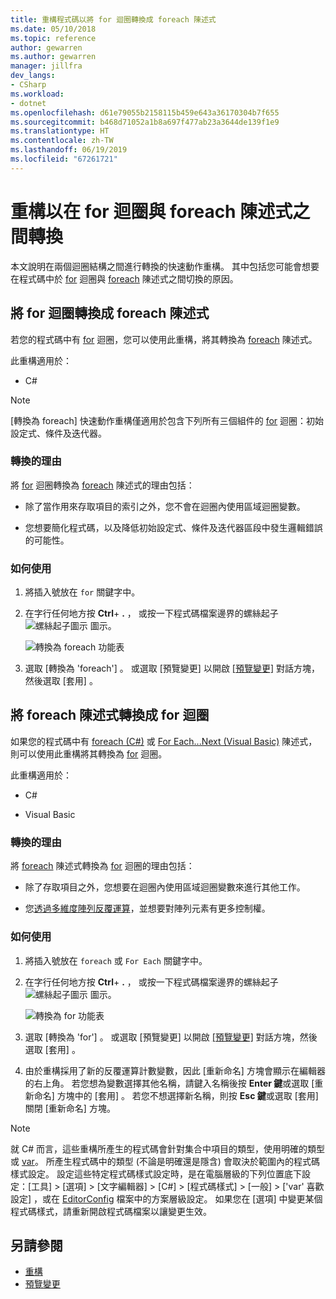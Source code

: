 ```yaml
---
title: 重構程式碼以將 for 迴圈轉換成 foreach 陳述式
ms.date: 05/10/2018
ms.topic: reference
author: gewarren
ms.author: gewarren
manager: jillfra
dev_langs:
- CSharp
ms.workload:
- dotnet
ms.openlocfilehash: d61e79055b2158115b459e643a36170304b7f655
ms.sourcegitcommit: b468d71052a1b8a697f477ab23a3644de139f1e9
ms.translationtype: HT
ms.contentlocale: zh-TW
ms.lasthandoff: 06/19/2019
ms.locfileid: "67261721"
---
```

# <a name="refactoring-to-convert-between-a-for-loop-and-a-foreach-statement"></a>重構以在 for 迴圈與 foreach 陳述式之間轉換

本文說明在兩個迴圈結構之間進行轉換的快速動作重構。 其中包括您可能會想要在程式碼中於 [for](/dotnet/csharp/language-reference/keywords/for) 迴圈與 [foreach](/dotnet/csharp/language-reference/keywords/foreach-in) 陳述式之間切換的原因。

## <a name="convert-a-for-loop-to-a-foreach-statement"></a>將 for 迴圈轉換成 foreach 陳述式

若您的程式碼中有 [for](/dotnet/csharp/language-reference/keywords/for) 迴圈，您可以使用此重構，將其轉換為 [foreach](/dotnet/csharp/language-reference/keywords/foreach-in) 陳述式。

此重構適用於：

- C#

> [!NOTE]
> [轉換為 foreach]  快速動作重構僅適用於包含下列所有三個組件的 [for](/dotnet/csharp/language-reference/keywords/for) 迴圈：初始設定式、條件及迭代器。

### <a name="why-convert"></a>轉換的理由

將 [for](/dotnet/csharp/language-reference/keywords/for) 迴圈轉換為 [foreach](/dotnet/csharp/language-reference/keywords/foreach-in) 陳述式的理由包括：

- 除了當作用來存取項目的索引之外，您不會在迴圈內使用區域迴圈變數。

- 您想要簡化程式碼，以及降低初始設定式、條件及迭代器區段中發生邏輯錯誤的可能性。

### <a name="how-to-use-it"></a>如何使用

1. 將插入號放在 `for` 關鍵字中。

1. 在字行任何地方按 **Ctrl**+ **.** ， 或按一下程式碼檔案邊界的螺絲起子 ![螺絲起子圖示](../media/screwdriver-icon.png) 圖示。

   ![轉換為 foreach 功能表](media/convert-to-foreach.png)

1. 選取 [轉換為 'foreach']  。 或選取 [預覽變更]  以開啟 [[預覽變更]](../../ide/preview-changes.md) 對話方塊，然後選取 [套用]  。

## <a name="convert-a-foreach-statement-to-a-for-loop"></a>將 foreach 陳述式轉換成 for 迴圈

如果您的程式碼中有 [foreach (C#)](/dotnet/csharp/language-reference/keywords/foreach-in) 或 [For Each...Next (Visual Basic)](/dotnet/visual-basic/language-reference/statements/for-each-next-statement) 陳述式，則可以使用此重構將其轉換為 [for](/dotnet/csharp/language-reference/keywords/for) 迴圈。

此重構適用於：

- C#

- Visual Basic

### <a name="why-convert"></a>轉換的理由

將 [foreach](/dotnet/csharp/language-reference/keywords/foreach-in) 陳述式轉換為 [for](/dotnet/csharp/language-reference/keywords/for) 迴圈的理由包括：

- 除了存取項目之外，您想要在迴圈內使用區域迴圈變數來進行其他工作。

- 您[透過多維度陣列反覆運算](/dotnet/csharp/programming-guide/arrays/using-foreach-with-arrays)，並想要對陣列元素有更多控制權。

### <a name="how-to-use-it"></a>如何使用

1. 將插入號放在 `foreach` 或 `For Each` 關鍵字中。

1. 在字行任何地方按 **Ctrl**+ **.** ， 或按一下程式碼檔案邊界的螺絲起子 ![螺絲起子圖示](../media/screwdriver-icon.png) 圖示。

   ![轉換為 for 功能表](media/convert-to-for.png)

1. 選取 [轉換為 'for']  。 或選取 [預覽變更]  以開啟 [[預覽變更]](../../ide/preview-changes.md) 對話方塊，然後選取 [套用]  。

1. 由於重構採用了新的反覆運算計數變數，因此 [重新命名]  方塊會顯示在編輯器的右上角。 若您想為變數選擇其他名稱，請鍵入名稱後按 **Enter 鍵**或選取 [重新命名]  方塊中的 [套用]  。 若您不想選擇新名稱，則按 **Esc 鍵**或選取 [套用]  關閉 [重新命名]  方塊。

> [!NOTE]
> 就 C# 而言，這些重構所產生的程式碼會針對集合中項目的類型，使用明確的類型或 [var](/dotnet/csharp/language-reference/keywords/var)。 所產生程式碼中的類型 (不論是明確還是隱含) 會取決於範圍內的程式碼樣式設定。 設定這些特定程式碼樣式設定時，是在電腦層級的下列位置底下設定：[工具]   > [選項]   > [文字編輯器]   > [C#]   > [程式碼樣式]   > [一般]   > [\'var' 喜歡設定]  ，或在 [EditorConfig](../../ide/editorconfig-language-conventions.md#implicit-and-explicit-types) 檔案中的方案層級設定。 如果您在 [選項]  中變更某個程式碼樣式，請重新開啟程式碼檔案以讓變更生效。

## <a name="see-also"></a>另請參閱

- [重構](../refactoring-in-visual-studio.md)
- [預覽變更](../../ide/preview-changes.md)